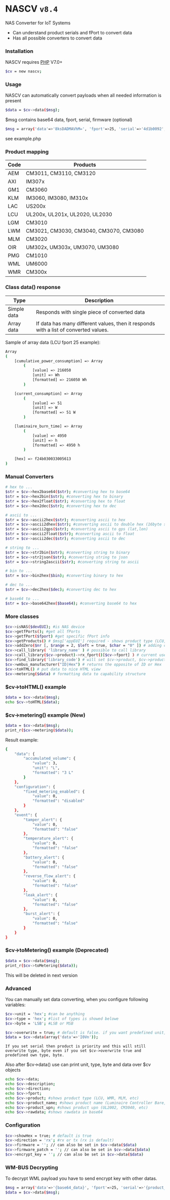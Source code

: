 # NASCV `v8.4`

NAS Converter for IoT Systems

  - Can understand product serials and fPort to convert data
  - Has all possible converters to convert data

### Installation

NASCV requires [PHP](http://php.net/) V7.0+

```sh
$cv = new nascv;
```

### Usage

NASCV can automatically convert payloads when all needed information is present
```sh
$data = $cv->data($msg);
```
$msg contains base64 data, fport, serial, firmware (optional)
```sh
$msg = array('data'=>'8ksDADMAVhM=', 'fport'=>25, 'serial'=>'4d1b0092', 'firmware'=>'7.0')
```

see example.php

### Product mapping

| Code | Products |
| ------ | ------ |
| AEM | CM3011, CM3110, CM3120 |
| AXI | IM307x |
| GM1 | CM3060 |
| KLM | IM3060, IM3080, IM310x |
| LAC | US200x |
| LCU | UL200x, UL201x, UL2020, UL2030 |
| LGM | CM3010 |
| LWM | CM3021, CM3030, CM3040, CM3070, CM3080 |
| MLM | CM3020 |
| OIR | UM302x, UM303x, UM3070, UM3080 |
| PMG | CM1010 |
| WML | UM6000 |
| WMR | CM300x |

### Class data() response

| Type | Description |
| ------ | ------ |
| Simple data | Responds with single piece of converted data |
| Array data | If data has many different values, then it responds with a list of converted values.  |

Sample of array data (LCU fport 25 example):
```sh
Array
(
    [cumulative_power_consumption] => Array
        (
            [value] => 216050
            [unit] => Wh
            [formatted] => 216050 Wh
        )

    [current_consumption] => Array
        (
            [value] => 51
            [unit] => W
            [formatted] => 51 W
        )

    [luminaire_burn_time] => Array
        (
            [value] => 4950
            [unit] => h
            [formatted] => 4950 h
        )

    [hex] => f24b030033005613
)
```

### Manual Converters

```sh
# hex to ...
$str = $cv->hex2base64($str); #converting hex to base64
$str = $cv->hex2bin($str); #converting hex to binary
$str = $cv->hex2float($str); #converting hex to float
$str = $cv->hex2dec($str); #converting hex to dec

# ascii to ...
$str = $cv->ascii2hex($str); #converting ascii to hex
$str = $cv->ascii2dhex($str); #converting ascii to double hex (16byte split to 8bytes)
$str = $cv->ascii2gps($str); #converting ascii to gps (lat,lon)
$str = $cv->ascii2float($str); #converting ascii to float 
$str = $cv->ascii2dec($str); #converting ascii to dec

# string to ...
$str = $cv->str2bin($str); #converting string to binary
$str = $cv->str2json($str); #converting string to json
$str = $cv->string2ascii($str); #converting string to ascii

# bin to ...
$str = $cv->bin2hex($bin); #converting binary to hex

# dec to ...
$str = $cv->dec2hex($dec); #converting dec to hex

# base64 to ...
$str = $cv->base642hex($base64); #converting base64 to hex
```

### More classes

```sh
$cv->isNAS($devEUI); #is NAS device
$cv->getfPorts(); #get all fPorts
$cv->getfPort($fport) #get specific fPort info
$cv->getProducts() # $msg['appEUI'] required - shows product type (LCU, WMR, MLM, etc)
$cv->addZero($nr [, $range = 2, $left = true, $char = "0" ]) # adding characters before or after $str
$cv->call_library( 'library_name' ) # possible to call library
$cv->call_library($cv->product)->rx_fport()[$cv->fport] ) # current used library structure
$cv->find_library('library_code') # will set $cv->product, $cv->product_name and $cv->product_upn
$cv->wmbus_manufacturer("ID|Hex") # returns the opposite of ID or Hex
$cv->toHTML() # put data to nice HTML view
$cv->metering($data) # formatting data to capability structure
```

### $cv->toHTML() example

```sh
$data = $cv->data($msg);
echo $cv->toHTML($data);
```



### $cv->metering() example (New)

```sh
$data = $cv->data($msg);
print_r($cv->metering($data));
```

Result example:
```sh
{
    "data": {
        "accumulated_volume": {
            "value": 3,
            "unit": "L",
            "formatted": "3 L"
        }
    },
    "configuration": {
        "fixed_metering_enabled": {
            "value": 0,
            "formatted": "disabled"
        }
    },
    "event": {
        "tamper_alert": {
            "value": 0,
            "formatted": "false"
        },
        "temperature_alert": {
            "value": 0,
            "formatted": "false"
        },
        "battery_alert": {
            "value": 0,
            "formatted": "false"
        },
        "reverse_flow_alert": {
            "value": 0,
            "formatted": "false"
        },
        "leak_alert": {
            "value": 0,
            "formatted": "false"
        },
        "burst_alert": {
            "value": 0,
            "formatted": "false"
        }
    }
}
```

### $cv->toMetering() example (Deprecated)

```sh
$data = $cv->data($msg);
print_r($cv->toMetering($data));
```

This will be deleted in next version

### Advanced

You can manually set data converting, when you configure following variables:
```sh
$cv->unit = 'hex'; #can be anything
$cv->type = 'hex'; #list of types is showed belowe
$cv->byte = 'LSB'; #LSB or MSB

$cv->overwrite = true; # default is false. if you want predefined unit, type and byte then set true
$data = $cv->data(array('data'=>'I0Vn'));
```
`If you set serial then product is priority and this will still overwrite type, byte even if you set $cv->overwrite true and predefined own type, byte.`

Also after $cv->data() use can print unit, type, byte and data over $cv objects
```sh
echo $cv->data;
echo $cv->description;
echo $cv->direction;
echo $cv->fport;
echo $cv->product; #shows product type (LCU, WMR, MLM, etc)
echo $cv->product_name; #shows product name (Luminaire Controller Bare, etc)
echo $cv->product_upn; #shows product upn (UL2002, CM3040, etc)
echo $cv->rawdata; #shows rawdata in base64
```

### Configuration
```sh
$cv->showHex = true; # default is true
$cv->direction = 'rx'; #rx or tx (rx is default)
$cv->firmware = ''; // can also be set in $cv->data($data)
$cv->firmware_patch = ''; // can also be set in $cv->data($data)
$cv->encrypt_key = ''; // can also be set in $cv->data($data)
```

### WM-BUS Decrypting
To decrypt WML payload you have to send encrypt key with other datas.
```sh
$msg = array('data'=>'{base64_data}', 'fport'=>25, 'serial'=>'{product_serial}', 'encrypt_key'=>'01020304050607080911121314151617')
$data = $cv->data($msg);
```

